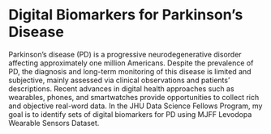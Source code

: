# Digital Biomarkers for Parkinson’s Disease 
Parkinson’s disease (PD) is a progressive neurodegenerative disorder affecting approximately one million Americans. Despite the prevalence of PD, the diagnosis and long-term monitoring of this disease is limited and subjective, mainly assessed via clinical observations and patients’ descriptions. Recent advances in digital health approaches such as wearables, phones, and smartwatches provide opportunities to collect rich and objective real-word data. In the JHU Data Science Fellows Program, my goal is to identify sets of digital biomarkers for PD using MJFF Levodopa Wearable Sensors Dataset. 

 
